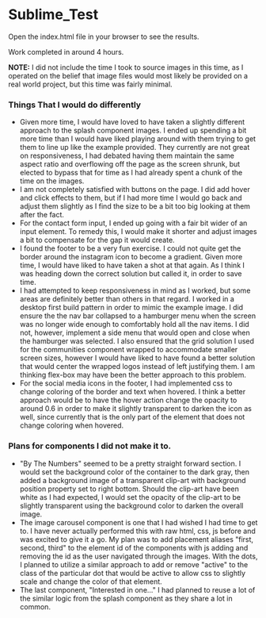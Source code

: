 # Sublime_Test

<p> Open the index.html file in your browser to see the results.</p>
<p>Work completed in around 4 hours.</p>
<p><b>NOTE:</b> I did not include the time I took to source images in this time, as I operated on the belief that image files would most likely be provided on a real world project, but this time was fairly minimal.</p>

<h3>Things That I would do differently</h3>
<ul>
  <li>Given more time, I would have loved to have taken a slightly different approach to the splash component images. I ended up spending a bit more time than I would have liked playing around with them trying to get them to line up like the example provided. They currently are not great on responsiveness, I had debated having them maintain the same aspect ratio and overflowing off the page as the screen shrunk, but elected to bypass that for time as I had already spent a chunk of the time on the images.</li>
  <li>I am not completely satisfied with buttons on the page. I did add hover and click effects to them, but if I had more time I would go back and adjust them slightly as I find the size to be a bit too big looking at them after the fact.</li>
  <li>For the contact form input, I ended up going with a fair bit wider of an input element. To remedy this, I would make it shorter and adjust images a bit to compensate for the gap it would create.</li>
  <li>I found the footer to be a very fun exercise. I could not quite get the border around the instagram icon to become a gradient. Given more time, I would have liked to have taken a shot at that again. As I think I was heading down the correct solution but called it, in order to save time.</li>
  <li>I had attempted to keep responsiveness in mind as I worked, but some areas are definitely better than others in that regard. I worked in a desktop first build pattern in order to mimic the example image. I did ensure the the nav bar collapsed to a hamburger menu when the screen was no longer wide enough to comfortably hold all  the nav items. I did not, however, implement a side menu that would open and close when the hamburger was selected. I also ensured that the grid solution I used for the communities component wrapped to accommodate smaller screen sizes, however I would have liked to have found a better solution that would center the wrapped logos instead of left justifying them. I am thinking flex-box may have been the better approach to this problem.</li>
  <li>For the social media icons in the footer, I had implemented css to change coloring of the border and text when hovered. I think a better approach would be to have the hover action change the opacity to around 0.6 in order to make it slightly transparent to darken the icon as well, since currently that is the only part of the element that does not change coloring when hovered.</li>
</ul>

<h3> Plans for components I did not make it to.</h3>

<ul>
  <li>"By The Numbers" seemed to be a pretty straight forward section. I would set the background color of the container to the dark gray, then added a background image of a transparent clip-art with background position property set to right bottom. Should the clip-art have been white as I had expected, I would set the opacity of the clip-art to be slightly transparent using the background color to darken the overall image.</li>
  <li>The image carousel component is one that I had wished I had time to get to. I have never actually performed this with raw html, css, js before and was excited to give it a go. My plan was to add placement aliases "first, second, third" to the element id of the components with js adding and removing the id as the user navigated through the images. With the dots, I planned to utilize a similar approach to add or remove "active" to the class of the particular dot that would be active to allow css to slightly scale and change the color of that element.</li>
  <li>The last component, "Interested in one..." I had planned to reuse a lot of the similar logic from the splash component as they share a lot in common. </li>
</ul>